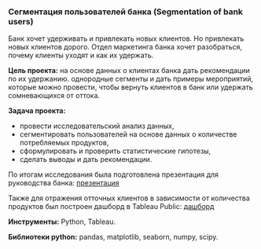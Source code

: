 ### Сегментация пользователей банка (Segmentation of bank users)

Банк хочет удерживать и привлекать новых клиентов. Но привлекать новых клиентов дорого. Отдел маркетинга банка хочет разобраться, почему клиенты уходят и как их удержать.

**Цель проекта:** на основе данных о клиентах банка дать рекомендации по их удержанию. однородные сегменты и дать примеры мероприятий, которые можно провести, чтобы вернуть клиентов в банк или удержать сомневающихся от оттока.

**Задача проекта:** 

- провести исследовательский анализ данных,
- сегментировать пользователей на основе данных о количестве потребляемых продуктов,
- сформулировать и проверить статистические гипотезы,
- сделать выводы и дать рекомендации.

По итогам исследования была подготовлена презентация для руководства банка: <a href ="https://docs.google.com/presentation/d/124_QYDiKBbdLur19yl86p0093WgeQxJ3yk3bwUQp1XQ/edit?usp=sharing">презентация</a>

Также для отражения отточных клиентов в зависимости от количества продуктов был построен дашборд в Tableau Public: <a href ="https://public.tableau.com/app/profile/mikhail6624/viz/dash_final_project/dash?publish=yes">дашборд</a>

**Инструменты:** Python, Tableau.

**Библиотеки python:** pandas, matplotlib, seaborn, numpy, scipy.
